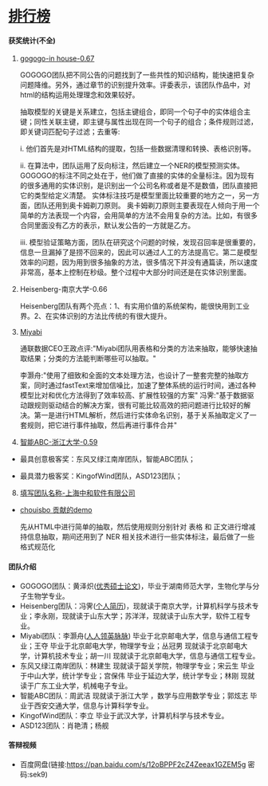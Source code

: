 # [排行榜](https://tianchi.aliyun.com/competition/entrance/231659/rankingList)

#### 获奖统计(不全)

1. [gogogo-in house-0.67](https://github.com/Brook-Lan/fddc02_intro/tree/master/%E7%AD%94%E8%BE%A9)

   GOGOGO团队把不同公告的问题找到了一些共性的知识结构，能快速把复杂问题降维。另外，通过章节的识别提升效率。评委表示，该团队作品中，对html的结构运用处理理念和效果较好。

   抽取模型的关键是关系建立，包括主键组合，即同一个句子中的实体组合主键；同性关联主键，即主键与属性出现在同一个句子的组合；条件规则过滤，即关键词匹配句子过滤；去重等:

   i. 他们首先是对HTML结构的提取，包括一些数据清理和转换、表格识别等。

   ii. 在算法中，团队运用了反向标注，然后建立一个NER的模型预测实体。GOGOGO的标注不同之处在于，他们做了直接的实体的全量标注。因为现有的很多通用的实体识别，是识别出一个公司名称或者是不是数值，团队直接把它的类型给定义清楚。
   实体标注技巧是模型里面比较重要的地方之一，另一方面，团队还用到奥卡姆剃刀原则。
       奥卡姆剃刀原则主要表现在人倾向于用一个简单的方法表现一个内容，会用简单的方法不会用复杂的方法。比如，有很多合同里面没有乙方的表示，默认发公告的一方就是乙方。

   iii. 模型验证策略方面，团队在研究这个问题的时候，发现召回率是很重要的，信息一旦漏掉了是捞不回来的，因此可以通过人工的方法提高它。第二是模型效率的问题，因为用到很多抽象的方法，很多情况下并没有通篇读，所以速度非常高，基本上控制在秒级。整个过程中大部分时间还是在实体识别里面。

2. Heisenberg-南京大学-0.66

   Heisenberg团队有两个亮点：1、有实用价值的系统架构，能很快用到工业界。2、在实体识别的方法比传统的有很大提升。

3. [Miyabi](https://github.com/Brook-Lan/fddc02_intro/tree/master/%E7%AD%94%E8%BE%A9)

   通联数据CEO王政点评:"Miyabi团队用表格和分类的方法来抽取，能够快速抽取结果；分类的方法能判断哪些可以抽取。"

   李灏舟:"使用了细致和全面的文本处理方法，也设计了一整套完整的抽取方案，同时通过fastText来增加信噪比，加速了整体系统的运行时间，通过各种模型比对和优化方法得到了效率较高、扩展性较强的方案" 
   冯霁:"基于数据驱动跟规则驱动结合的解决方案，很有可能比较高效的把问题进行比较好的解决。第一是进行HTML解析，然后进行实体命名识别，基于关系抽取定义了一套规则，把它进行事件抽取，然后再进行事件合并"

4. [智能ABC-浙江大学-0.59](https://github.com/mrgjbd/fddc02)



- 最具创意极客奖：东风又绿江南岸团队，智能ABC团队；

- 最具潜力极客奖：KingofWind团队，ASD123团队；



8. [填写团队名称-上海中和软件有限公司](https://github.com/magicdict/FDDC)



- [chouisbo 贡献的demo](https://github.com/dmjvictory/fddc-extraction-release)

  先从HTML中进行简单的抽取，然后使用规则分别针对 表格 和 正文进行增减持信息抽取，期间还用到了 NER 相关技术进行一些实体标注，最后做了一些格式规范化



#### 团队介绍

- GOGOGO团队：黄泽炽([优秀硕士论文](http://gb.oversea.cnki.net/KCMS/detail/detail.aspx?filename=1012437729.nh&dbcode=CMFD&dbname=CMFD2012))，毕业于湖南师范大学，生物化学与分子生物学专业。
- Heisenberg团队：冯霁([个人简历](http://www.lamda.nju.edu.cn/fengj/
  ))，现就读于南京大学，计算机科学与技术专业；李永刚，现就读于山东大学；苏洋洋，现就读于山东大学，软件工程专业。
- Miyabi团队：李灏舟([人人](http://www.renren.com/418318714/profile)[领英](https://www.linkedin.com/in/%E7%81%8F%E8%88%9F-%E6%9D%8E-18b782aa/)[脉脉](https://maimai.cn/contact/detail/eyJhbGciOiJIUzI1NiIsInR5cCI6IkpXVCJ9.eyJ1IjozNjQ2MjExNSwidCI6ImN0dCIsImxldmVsIjowfQ.NQpmky-gZZBFhCH5dFt68QtFIUT9cainHIx-taumfyg?fr=&from=webview%23%2Ffeed_list))  毕业于北京邮电大学，信息与通信工程专业；王夺  毕业于北京邮电大学，物理学专业；丛冠男  现就读于北京邮电大学，计算机技术专业；胡一川  现就读于北京邮电大学，信息与通信工程专业。
- 东风又绿江南岸团队：林建生 现就读于韶关学院，物理学专业；宋云生 毕业于中山大学，统计学专业；宫保伟 毕业于延边大学，统计学专业；林刚 现就读于广东工业大学，机械电子专业。
- 智能ABC团队：周武洁 现就读于浙江大学 ，数学与应用数学专业；郭炫志 毕业于西安交通大学，信息与计算科学专业。
- KingofWind团队：李立 毕业于武汉大学，计算机科学与技术专业。
- ASD123团队：肖艳清；杨舰



#### 答辩视频

- 百度网盘(链接:https://pan.baidu.com/s/12oBPPF2cZ4Zeeax1GZEM5g  密码:sek9)
